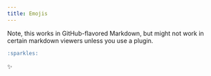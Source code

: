 ```yaml
---
title: Emojis
---
```


Note, this works in GitHub-flavored Markdown, but might not work in certain markdown viewers unless you use a plugin.

```markdown
:sparkles:
```

:sparkles:
